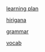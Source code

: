 [learning plan](./learningplan.md)

[hirigana](./hirigana.md)

[grammar](./grammar.md)

[vocab](./vocab.md)